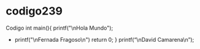 # codigo239
Codigo
int main(){
   printf("\nHola Mundo");
+  printf("\nFernada Fragoso\n")
   return 0;
 }
 printf(“\nDavid Camarena\n”); 
